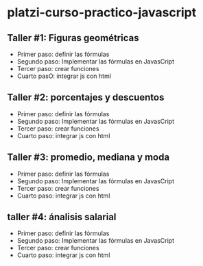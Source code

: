 # platzi-curso-practico-javascript

## Taller #1: Figuras geométricas

- Primer paso: definir las fórmulas
- Segundo paso: Implementar las fórmulas en JavasCript
- Tercer paso: crear funciones
- Cuarto pasO: integrar js con html

## Taller #2: porcentajes y descuentos

- Primer paso: definir las fórmulas
- Segundo paso: Implementar las fórmulas en JavasCript
- Tercer paso: crear funciones
- Cuarto paso: integrar js con html

## Taller #3: promedio, mediana y moda

- Primer paso: definir las fórmulas
- Segundo paso: Implementar las fórmulas en JavasCript
- Tercer paso: crear funciones
- Cuarto paso: integrar js con html

## taller #4: ánalisis salarial
- Primer paso: definir las fórmulas
- Segundo paso: Implementar las fórmulas en JavasCript
- Tercer paso: crear funciones
- Cuarto paso: integrar js con html

